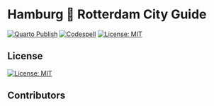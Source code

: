 # Hamburg 💞 Rotterdam City Guide

[![Quarto Publish](https://github.com/lnnrtwttkhn/uhh-eur-city-guide/actions/workflows/publish.yml/badge.svg)](https://github.com/lnnrtwttkhn/uhh-eur-city-guide/actions/workflows/publish.yml)
[![Codespell](https://github.com/lnnrtwttkhn/uhh-eur-city-guide/actions/workflows/codespell.yml/badge.svg)](https://github.com/lnnrtwttkhn/uhh-eur-city-guide/actions/workflows/codespell.yml)
[![License: MIT](https://img.shields.io/badge/License-MIT-yellow.svg)](https://opensource.org/licenses/MIT)

## License

[![License: MIT](https://img.shields.io/badge/License-MIT-yellow.svg)](https://opensource.org/licenses/MIT)

## Contributors


